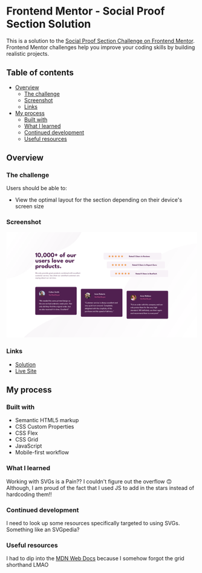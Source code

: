 # Frontend Mentor - Social Proof Section Solution

This is a solution to the [Social Proof Section Challenge on Frontend Mentor](https://www.frontendmentor.io/challenges/social-proof-section-6e0qTv_bA). Frontend Mentor challenges help you improve your coding skills by building realistic projects. 

## Table of contents

- [Overview](#overview)
  - [The challenge](#the-challenge)
  - [Screenshot](#screenshot)
  - [Links](#links)
- [My process](#my-process)
  - [Built with](#built-with)
  - [What I learned](#what-i-learned)
  - [Continued development](#continued-development)
  - [Useful resources](#useful-resources)


## Overview

### The challenge

Users should be able to:

- View the optimal layout for the section depending on their device's screen size

### Screenshot

![](./screenshot.png)

### Links

- [Solution](https://your-solution-url.com)
- [Live Site](https://your-live-site-url.com)

## My process

### Built with

- Semantic HTML5 markup
- CSS Custom Properties
- CSS Flex
- CSS Grid
- JavaScript
- Mobile-first workflow

### What I learned

Working with SVGs is a Pain?? I couldn't figure out the overflow 🙃 Although, I am proud of the fact that I used JS to add in the stars instead of hardcoding them!!

### Continued development

I need to look up some resources specifically targeted to using SVGs. Something like an SVGpedia?

### Useful resources

I had to dip into the [MDN Web Docs](https://developer.mozilla.org/en-US/) because I somehow forgot the grid shorthand LMAO